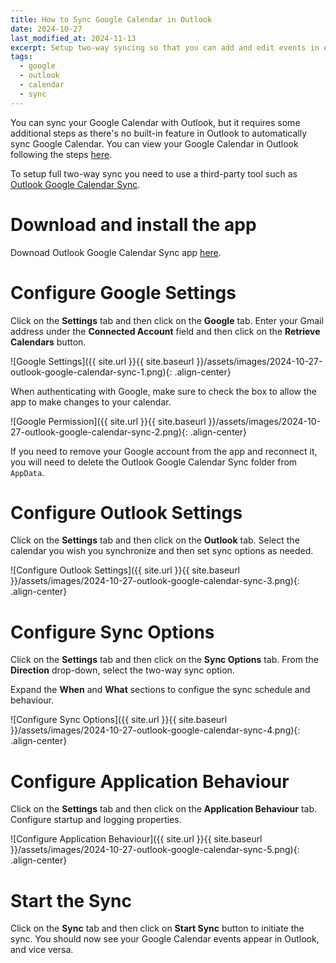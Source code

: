 ```yaml
---
title: How to Sync Google Calendar in Outlook
date: 2024-10-27
last_modified_at: 2024-11-13
excerpt: Setup two-way syncing so that you can add and edit events in either Google Calendar or Outlook.
tags: 
  - google
  - outlook
  - calendar
  - sync
---
```


You can sync your Google Calendar with Outlook, but it requires some additional steps as there's no built-in feature in Outlook to automatically sync Google Calendar. You can view your Google Calendar in Outlook following the steps [here](https://support.microsoft.com/en-us/office/see-your-google-calendar-in-outlook-c1dab514-0ad4-4811-824a-7d02c5e77126). 

To setup full two-way sync you need to use a third-party tool such as [Outlook Google Calendar Sync](https://www.outlookgooglecalendarsync.com/). 


# Download and install the app
Downoad Outlook Google Calendar Sync app [here](https://www.outlookgooglecalendarsync.com/).

# Configure Google Settings
Click on the **Settings** tab and then click on the **Google** tab. Enter your Gmail address under the **Connected Account** field and then click on the **Retrieve Calendars** button.

![Google Settings]({{ site.url }}{{ site.baseurl }}/assets/images/2024-10-27-outlook-google-calendar-sync-1.png){: .align-center}

When authenticating with Google, make sure to check the box to allow the app to make changes to your calendar. 

![Google Permission]({{ site.url }}{{ site.baseurl }}/assets/images/2024-10-27-outlook-google-calendar-sync-2.png){: .align-center}

If you need to remove your Google account from the app and reconnect it, you will need to delete the Outlook Google Calendar Sync folder from `AppData`.

# Configure Outlook Settings
Click on the **Settings** tab and then click on the **Outlook** tab. Select the calendar you wish you synchronize and then set sync options as needed.

![Configure Outlook Settings]({{ site.url }}{{ site.baseurl }}/assets/images/2024-10-27-outlook-google-calendar-sync-3.png){: .align-center}

# Configure Sync Options
Click on the **Settings** tab and then click on the **Sync Options** tab. From the **Direction** drop-down, select the two-way sync option. 

Expand the **When** and **What** sections to configue the sync schedule and behaviour. 

![Configure Sync Options]({{ site.url }}{{ site.baseurl }}/assets/images/2024-10-27-outlook-google-calendar-sync-4.png){: .align-center}

# Configure Application Behaviour
Click on the **Settings** tab and then click on the **Application Behaviour** tab. Configure startup and logging properties.

![Configure Application Behaviour]({{ site.url }}{{ site.baseurl }}/assets/images/2024-10-27-outlook-google-calendar-sync-5.png){: .align-center}

# Start the Sync
Click on the **Sync** tab and then click on **Start Sync** button to initiate the sync. You should now see your Google Calendar events appear in Outlook, and vice versa.

<!-- [![lightbox]({{ site.url }}{{ site.baseurl }}/assets/images/2024-10-27-outlook-google-calendar-sync-1.png)]({{ site.url }}{{ site.baseurl }}/assets/images/2024-10-27-outlook-google-calendar-sync-1.png) -->


